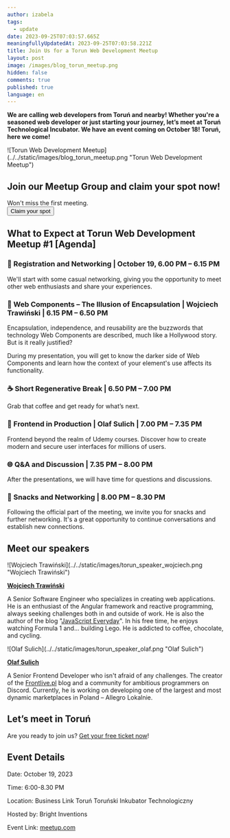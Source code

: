 ```yaml
---
author: izabela
tags:
  - update
date: 2023-09-25T07:03:57.665Z
meaningfullyUpdatedAt: 2023-09-25T07:03:58.221Z
title: Join Us for a Torun Web Development Meetup
layout: post
image: /images/blog_torun_meetup.png
hidden: false
comments: true
published: true
language: en
---
```

**We are calling web developers from Toruń and nearby! Whether you're a seasoned web developer or just starting your journey, let’s meet at Toruń Technological Incubator. We have an event coming on October 18! Toruń, here we come!**

<div className="image">![Torun Web Development Meetup](../../static/images/blog_torun_meetup.png "Torun Web Development Meetup")</div>

<div className="block-button"><h2>Join our Meetup Group and claim your spot now!</h2><div>Won't miss the first meeting.</div><a href="https://www.meetup.com/toru%C5%84-web-development/events/295971160/"><button>Claim your spot</button></a></div>

## What to Expect at Torun Web Development Meetup #1 \[Agenda]

### 📌 Registration and Networking | October 19, 6.00 PM – 6.15 PM

We'll start with some casual networking, giving you the opportunity to meet other web enthusiasts and share your experiences.

### 🚀 Web Components – The Illusion of Encapsulation | Wojciech Trawiński | 6.15 PM – 6.50 PM

Encapsulation, independence, and reusability are the buzzwords that technology Web Components are described, much like a Hollywood story. But is it really justified?

During my presentation, you will get to know the darker side of Web Components and learn how the context of your element's use affects its functionality.

### ☕️ Short Regenerative Break | 6.50 PM – 7.00 PM

Grab that coffee and get ready for what’s next.

### 🚀 Frontend in Production | Olaf Sulich | 7.00 PM – 7.35 PM

Frontend beyond the realm of Udemy courses. Discover how to create modern and secure user interfaces for millions of users.

### 🌐 Q&A and Discussion | 7.35 PM – 8.00 PM

After the presentations, we will have time for questions and discussions.

### 🍕 Snacks and Networking | 8.00 PM – 8.30 PM

Following the official part of the meeting, we invite you for snacks and further networking. It's a great opportunity to continue conversations and establish new connections.

## Meet our speakers

<div className="image">![Wojciech Trawiński](../../static/images/torun_speaker_wojciech.png "Wojciech Trawiński")</div>

**[Wojciech Trawiński](http://www.linkedin.com/in/wojciech-trawi%C5%84ski)**

A Senior Software Engineer who specializes in creating web applications. He is an enthusiast of the Angular framework and reactive programming, always seeking challenges both in and outside of work. He is also the author of the blog "[JavaScript Everyday](https://medium.com/javascript-everyday)". In his free time, he enjoys watching Formula 1 and... building Lego. He is addicted to coffee, chocolate, and cycling.

<div className="image">![Olaf Sulich](../../static/images/torun_speaker_olaf.png "Olaf Sulich")</div>

**[Olaf Sulich](https://www.linkedin.com/in/olaf-sulich/)**

A Senior Frontend Developer who isn't afraid of any challenges. The creator of the [Frontlive.pl](https://frontlive.pl/) blog and a community for ambitious programmers on Discord. Currently, he is working on developing one of the largest and most dynamic marketplaces in Poland – Allegro Lokalnie.

## Let’s meet in Toruń

Are you ready to join us? [Get your free ticket now](https://www.meetup.com/toru%C5%84-web-development/events/295971160/)!

## Event Details

Date: October 19, 2023

Time: 6:00-8.30 PM

Location: Business Link Toruń Toruński Inkubator Technologiczny

Hosted by: Bright Inventions

Event Link: [meetup.com](https://www.meetup.com/toru%C5%84-web-development/events/295971160/)
